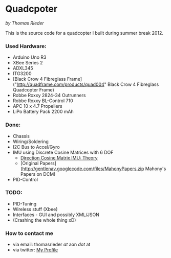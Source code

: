 # Quadcpoter
_by Thomas Rieder_

This is the source code for a quadcopter I built during summer break 2012.

### Used Hardware:
 * Arduino Uno R3
 * XBee Series 2
 * ADXL345
 * ITG3200
 * [Black Crow 4 Fibreglass Frame]("http://quadframe.com/products/quad004" Black Crow 4 Fibreglass Quadcopter Frame)
 * Robbe Roxxy 2824-34 Outrunners
 * Robbe Roxxy BL-Control 710
 * APC 10 x 4.7 Propellers
 * LiPo Battery Pack 2200 mAh

### Done:
 * Chassis
 * Wiring/Soldering
 * I2C Bus to Accel/Gyro
 * IMU using Discrete Cosine Matrices with 6 DOF
    * [Direction Cosine Matrix IMU: Theory](http://gentlenav.googlecode.com/files/DCMDraft2.pdf "Paper by William Premerlani and Paul Bizard")
    * [Original Papers](http://gentlenav.googlecode.com/files/MahonyPapers.zip Mahony's Papers on DCM)
 * PID-Control

### TODO:
 * PID-Tuning
 * Wireless stuff (Xbee)
 * Interfaces - GUI and possibly XML/JSON
 * (Crashing the whole thing xD)
 
 
 ### How to contact me
 * via email: thomasrieder _at_ aon _dot_ at
 * via twitter: [My Profile](https://twitter.com/#!/thomasrieder)
